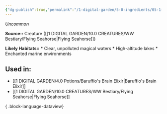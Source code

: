 ```yaml
---
{"dg-publish":true,"permalink":"/1-digital-garden/5-0-ingredients/05-1-creatures/powdered-flying-seahorse/","tags":["ingredient","uncommon"]}
---
```


*Uncommon*

**Source::** Creature ([[1 DIGITAL GARDEN/10.0 CREATURES/WW Bestiary/Flying Seahorse\|Flying Seahorse]])

**Likely Habitats::** * Clear, unpolluted magical waters * High-altitude lakes * Enchanted marine environments

## Used in:

- [[1 DIGITAL GARDEN/4.0 Potions/Baruffio's Brain Elixir\|Baruffio's Brain Elixir]]
- [[1 DIGITAL GARDEN/10.0 CREATURES/WW Bestiary/Flying Seahorse\|Flying Seahorse]]

{ .block-language-dataview}


